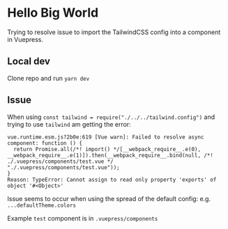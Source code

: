 # Hello Big World

Trying to resolve issue to import the TailwindCSS config into a component in Vuepress.

## Local dev

Clone repo and run `yarn dev`

## Issue

When using `const tailwind = require("./../../tailwind.config")` and trying to use `tailwind` am getting the error:

```
vue.runtime.esm.js?2b0e:619 [Vue warn]: Failed to resolve async component: function () {
  return Promise.all(/*! import() */[__webpack_require__.e(0), __webpack_require__.e(1)]).then(__webpack_require__.bind(null, /*! ./.vuepress/components/test.vue */ "./.vuepress/components/test.vue"));
}
Reason: TypeError: Cannot assign to read only property 'exports' of object '#<Object>'
```

Issue seems to occur when using the spread of the default config: e.g. `...defaultTheme.colors`

<test />

Example `test` component is in `.vuepress/components`
